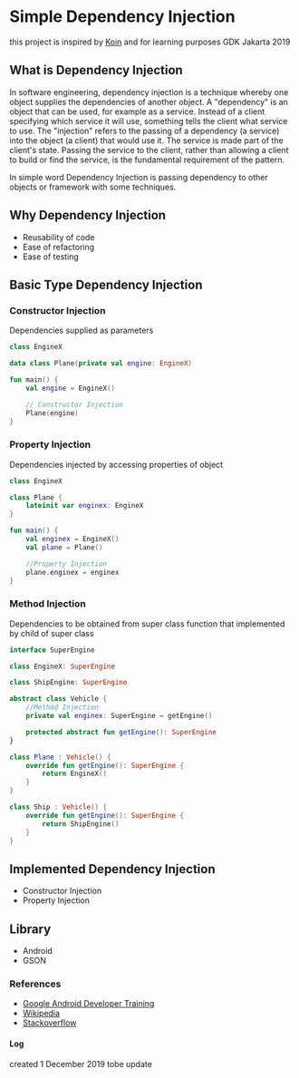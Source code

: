# Simple Dependency Injection
this project is inspired by <a href="https://insert-koin.io">Koin</a> and for learning purposes GDK Jakarta 2019

## What is Dependency Injection
In software engineering, dependency injection is a technique whereby one object supplies the dependencies of another object. A "dependency" is an object that can be used, for example as a service. Instead of a client specifying which service it will use, something tells the client what service to use. The "injection" refers to the passing of a dependency (a service) into the object (a client) that would use it. The service is made part of the client's state. Passing the service to the client, rather than allowing a client to build or find the service, is the fundamental requirement of the pattern. 

In simple word Dependency Injection is passing dependency to other objects or framework with some techniques.

## Why Dependency Injection
* Reusability of code
* Ease of refactoring
* Ease of testing

## Basic Type Dependency Injection
### Constructor Injection
Dependencies supplied as parameters

```kotlin
class EngineX

data class Plane(private val engine: EngineX)

fun main() {
    val engine = EngineX()

    // Constructor Injection
    Plane(engine)
}
```

### Property Injection
Dependencies injected by accessing properties of object

```kotlin
class EngineX

class Plane {
    lateinit var enginex: EngineX
}

fun main() {
    val enginex = EngineX()
    val plane = Plane()

    //Property Injection
    plane.enginex = enginex
}
```

### Method Injection
Dependencies to be obtained from super class function that implemented by child of super class

```kotlin
interface SuperEngine

class EngineX: SuperEngine

class ShipEngine: SuperEngine

abstract class Vehicle {
    //Method Injection
    private val enginex: SuperEngine = getEngine()

    protected abstract fun getEngine(): SuperEngine
}

class Plane : Vehicle() {
    override fun getEngine(): SuperEngine {
        return EngineX()
    }
}

class Ship : Vehicle() {
    override fun getEngine(): SuperEngine {
        return ShipEngine()
    }
}
```

## Implemented Dependency Injection
* Constructor Injection
* Property Injection

## Library
* Android
* GSON

### References
* <a href="https://developer.android.com/training/dependency-injection">Google Android Developer Training</a>
* <a href="https://en.wikipedia.org/wiki/Dependency_injection">Wikipedia</a>
* <a href="https://stackoverflow.com/questions/130794/what-is-dependency-injection">Stackoverflow</a>


#### Log
created 1 December 2019
tobe update